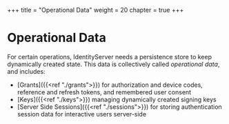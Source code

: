 +++
title = "Operational Data"
weight = 20
chapter = true
+++

# Operational Data

For certain operations, IdentityServer needs a persistence store to keep dynamically created state. 
This data is collectively called *operational data*, and includes:

* [Grants]({{<ref "./grants">}}) for authorization and device codes, reference and refresh tokens, and remembered user consent
* [Keys]({{<ref "./keys">}}) managing dynamically created signing keys
* [Server Side Sessions]({{<ref "./sessions">}}) for storing authentication session data for interactive users server-side
